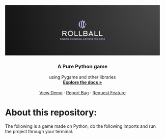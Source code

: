 <div align="center">
  <a href="https://github.com/DrCybernotix/RollBall/blob/main/It's%20snowing/RollBall_Logo.png">
    <img src="It's%20snowing/RollBall_Logo.png" alt="Logo">
  </a>

  <h3 align="center">A Pure Python game </h3>

  <p align="center">
   using Pygame and other libraries
    <br />
    <a href="https://github.com/DrCybernotix/RollBall/blob/main/README.md"><strong>Explore the docs »</strong></a>
    <br />
    <br />
    <a href="https://github.com/RollBall/README.md">View Demo</a>
    ·
    <a href="https://github.com/RollBall/issues">Report Bug</a>
    ·
    <a href="https://github.com/RollBall/issues">Request Feature</a>
  </p>
</div>

# About this repository:
The following is a game made on Python, do the following imports and run the project through your terminal.
